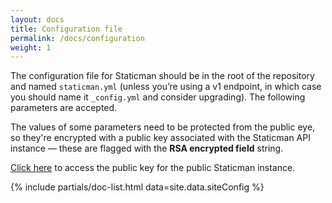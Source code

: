 ```yaml
---
layout: docs
title: Configuration file
permalink: /docs/configuration
weight: 1
---
```

The configuration file for Staticman should be in the root of the repository and named `staticman.yml` (unless you’re using a v1 endpoint, in which case you should name it `_config.yml` and consider upgrading). The following parameters are accepted.

The values of some parameters need to be protected from the public eye, so they're encrypted with a public key associated with the Staticman API instance — these are flagged with the **RSA encrypted field** string.

[Click here](https://github.com/eduardoboucas/staticman/blob/master/staticman_key.pub) to access the public key for the public Staticman instance.

{% include partials/doc-list.html data=site.data.siteConfig %}